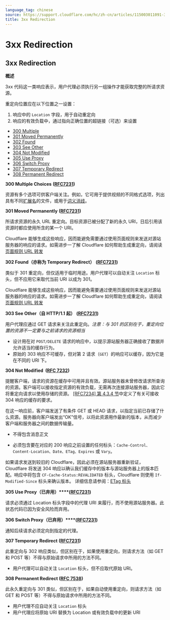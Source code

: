 ```yaml
---
language_tag: chinese
source: https://support.cloudflare.com/hc/zh-cn/articles/115003011091-3xx-Redirection
title: 3xx Redirection
---
```


# 3xx Redirection

## 3xx Redirection

**概述**

3xx 代码这一类响应表示，用户代理必须执行另一组操作才能获取完整的所请求资源。

重定向位置应在以下位置之一设置：

1.  响应中的 `Location` 字段，用于自动重定向
2.  响应的有效负载中，通过指向正确位置的超链接（可选）来设置

-   [300 Multiple](https://support.cloudflare.com/hc/zh-cn/articles/115003011091-3xx-Redirection#code_300)
-   [301 Moved Permanently](https://support.cloudflare.com/hc/zh-cn/articles/115003011091-3xx-Redirection#code_301)
-   [302 Found](https://support.cloudflare.com/hc/zh-cn/articles/115003011091-3xx-Redirection#code_302)
-   [303 See Other](https://support.cloudflare.com/hc/zh-cn/articles/115003011091-3xx-Redirection#code_303)
-   [304 Not Modified](https://support.cloudflare.com/hc/zh-cn/articles/115003011091-3xx-Redirection#code_304)
-   [305 Use Proxy](https://support.cloudflare.com/hc/zh-cn/articles/115003011091-3xx-Redirection#code_305)
-   [306 Switch Proxy](https://support.cloudflare.com/hc/zh-cn/articles/115003011091-3xx-Redirection#code_306)
-   [307 Temporary Redirect](https://support.cloudflare.com/hc/zh-cn/articles/115003011091-3xx-Redirection#code_307)
-   [308 Permanent Redirect](https://support.cloudflare.com/hc/zh-cn/articles/115003011091-3xx-Redirection#code_308)

**300 Multiple Choices** **(**[**RFC7231**](https://tools.ietf.org/html/rfc7231)**)**

资源有多个选项可供客户端关注。例如，它可用于提供视频的不同格式选项，列出具有不同[扩展名](https://en.wikipedia.org/wiki/File_extensions)的文件，或用于[词义消歧](https://en.wikipedia.org/wiki/Word_sense_disambiguation)。

**301 Moved Permanently** **(**[**RFC7231**](https://tools.ietf.org/html/rfc7231)**)**

所请求资源的永久 URL 重定向。目标资源已被分配了新的永久 URI，日后引用该资源时都应使用所含的某一个 URI。

Cloudflare 能够生成这些响应，因而能避免需要通过使用页面规则来发送对源站服务器的响应的请求。如需进步一了解 Cloudflare 如何帮助生成重定向，请阅读[页面规则 URL 转发](https://blog.cloudflare.com/introducing-pagerules-url-forwarding/)

**302 Found（亦称为 Temporary Redirect）** **(**[**RFC7231**](https://tools.ietf.org/html/rfc7231)**)**

类似于 301 重定向，但仅适用于临时用途。用户代理可以自动关注 `Location` 标头，但不应用它来取代当前 URI 以成为 301。

Cloudflare 能够生成这些响应，因而能避免需要通过使用页面规则来发送对源站服务器的响应的请求。如需进步一了解 Cloudflare 如何帮助生成重定向，请阅读[页面规则 URL 转发](https://blog.cloudflare.com/introducing-pagerules-url-forwarding/)

**303 See Other（自 HTTP/1.1 起）** **(**[**RFC7231**](https://tools.ietf.org/html/rfc7231)**)**

用户代理应通过 GET 请求来关注此重定向。_注意：与 301 的区别在于，重定向位置的资源不一定要与之前请求的资源相当_

-   设计用在对 `POST/DELETE` 请求的响应中，以提示源站服务器正确接收了数据并允许适当的缓存行为。
-   原始的 303 响应不可缓存，但对第 2 请求（`GET`）的响应可以缓存，因为它是在不同的 URI 下。

**304 Not Modified  (**[**RFC 7232**](https://tools.ietf.org/html/rfc7232)**)**

提醒客户端，请求的资源在缓存中可用并且有效。源站服务器未曾修改请求所查询的资源。客户端可以接收指定资源的有效负载，无需再次连接源站服务器，因此它将重定向请求以使用存储的资源。 [\[RFC7234\] 第 4.3.4 节](https://tools.ietf.org/html/rfc7234#section-4.3.4)中定义了有关可接收 304 响应的缓存的要求。

在这一响应前，客户端发送了有条件 GET 或 HEAD 请求，以指定当前已存储了什么资源。服务器向客户端发出“OK”信号，以将此资源用作最新的版本，从而减少客户端和服务器之间的数据传输量。

-   不得包含消息正文

-   必须包含要在对应的 200 响应之前设置的任何标头：`Cache-Control、Content-Location、Date、ETag、Expires` 或 `Vary`。

如果请求发送到较旧的 Cloudflare，因此必须在源站服务器重新验证，Cloudflare 将发送 304 响应以确认我们缓存中的版本与源站服务器上的版本匹配。响应中将包含 `CF-Cache-Status:REVALIDATED` 标头，Cloudflare 则使用 `If-Modified-Since` 标头来确认版本。 详细信息请参阅：[ETag 标头](https://support.cloudflare.com/hc/en-us/articles/218505467)

**305 Use Proxy（已弃用）****(**[**RFC7231**](https://tools.ietf.org/html/rfc7231)**)**

请求必须通过 Location 标头字段中的代理 URI 来履行，而不使用源站服务器。此状态代码已因为安全风险而弃用。

**306 Switch Proxy（已弃用）****(**[**RFC7231**](https://tools.ietf.org/html/rfc7231)**)**

通知后续请求必须定向到指定的代理。

**307 Temporary Redirect** **(**[**RFC7231**](https://tools.ietf.org/html/rfc7231)**)**

此重定向与 302 响应类似，但区别在于，如果使用重定向，则请求方法（如 GET 和 POST 等）不得与原始请求中所用的方法不同。

-   用户代理可以自动关注 `Location` 标头，但不应取代原始 URI。

**308 Permanent Redirect (**[**RFC 7538**](https://tools.ietf.org/html/rfc7538#section-3)**)**

此永久重定向与 301 类似，但区别在于，如果自动使用重定向，则请求方法（如 GET 和 POST 等）不得与原始请求中所用的方法不同。

-   用户代理不应自动关注 `Location` 标头
-   用户代理应将原始 URI 替换为 Location 或有效负载中的更新 URI
